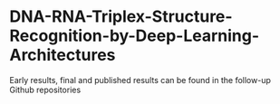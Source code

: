 # DNA-RNA-Triplex-Structure-Recognition-by-Deep-Learning-Architectures

Early results, final and published results can be found in the follow-up Github repositories
